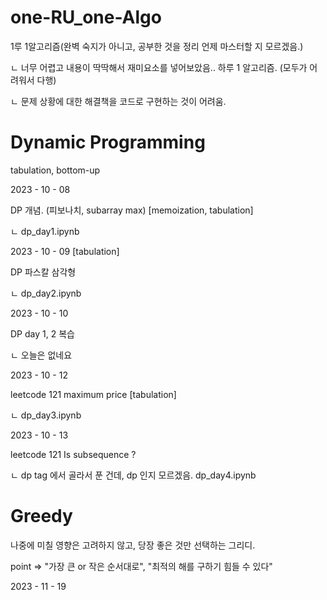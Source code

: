 # one-RU_one-Algo
1루 1알고리즘(완벽 숙지가 아니고, 공부한 것을 정리 언제 마스터할 지 모르겠음.) 

ㄴ 너무 어렵고 내용이 딱딱해서 재미요소를 넣어보았음.. 하루 1 알고리즘. (모두가 어려워서 다행)

ㄴ 문제 상황에 대한 해결책을 코드로 구현하는 것이 어려움.

# Dynamic Programming
  tabulation, bottom-up

2023 - 10 - 08 

DP 개념. (피보나치, subarray max) [memoization, tabulation]

ㄴ dp_day1.ipynb

2023 - 10 - 09 [tabulation]

DP 파스칼 삼각형

ㄴ dp_day2.ipynb

2023 - 10 - 10

DP day 1, 2 복습

ㄴ 오늘은 없네요

2023 - 10 - 12

leetcode 121 maximum price [tabulation]

ㄴ dp_day3.ipynb 

2023 - 10 - 13

leetcode 121 Is subsequence ? 

ㄴ dp tag 에서 골라서 푼 건데, dp 인지 모르겠음. dp_day4.ipynb


# Greedy 

나중에 미칠 영향은 고려하지 않고, 당장 좋은 것만 선택하는 그리디.

point => "가장 큰 or 작은 순서대로", "최적의 해를 구하기 힘들 수 있다"

2023 - 11 - 19 

